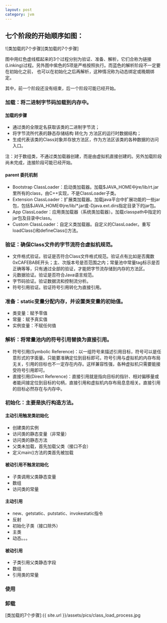 ```yaml
---
layout: post
category: jvm
---
```



## 七个阶段的开始顺序如图：

![类加载的7个步骤][类加载的7个步骤]

图中用红色虚线框起来的3个过程分别为验证、准备、解析，它们合称为链接(Linking)过程。另外图中紫色的5项是严格按照执行。而蓝色的解析阶段不一定要在初始化之前， 也可以在初始化之后再解析，这种情况称为动态绑定或晚期绑定。

其中，前一个阶段还没有结束，后一个阶段可能已经开始。

### 加载：将二进制字节码加载到内存中。

#### 加载的步骤

- 通过类的全限定名获取该类的二进制字节流；
- 将字节流所代表的静态存储结构 转化为 方法区的运行时数据结构；
- 生成代表该类的Class对象并存放方法区，作为方法区该类的各种数据的访问入口。

注：对于数组类，不通过类加载器创建，而是由虚拟机直接创建的。另外加载阶段尚未完成，连接阶段可能已经开始。

#### parent 委托机制

- Bootstrap ClassLoader：启动类加载器。加载$JAVA_HOME中jre/lib/rt.jar里所有的class，由C++实现，不是ClassLoader子类。
- Extension ClassLoader：扩展类加载器。加载java平台中扩展功能的一些jar包，包括$JAVA_HOME中jre/lib/*.jar或-Djava.ext.dirs指定目录下的jar包。
- App ClassLoader：应用类加载器（系统类加载器）。加载classpath中指定的jar包及目录中class。
- Custom ClassLoader：自定义类加载器。自定义的ClassLoader。重写loadClass()和defineClass()方法。

### 验证：确保Class文件的字节流符合虚拟机规范。

- 文件格式验证。验证是否符合Class文件格式规范。验证点有比如是否魔数0xCAFEBABE开头；主、次版本号是否范围之内；常量池中常量tag标示是否正确等等，只有通过全部的验证，才能把字节流存储到内存的方法区。
- 元数据验证。验证是否符合Java语言规范。
- 字节码验证。验证数据流和控制流分析。
- 符号引用验证。验证符号引用转化为直接引用。

### 准备：static变量分配内存，并设置类变量的初始值。

- 类变量：赋予零值
- 常量：赋予真实值
- 实例变量：不赋任何值

### 解析：将常量池内的符号引用替换为直接引用。

- 符号引用(Symbolic Reference)：以一组符号来描述引用目标，符号可以是任意形式的字面量。只能要准确定位到目标即可。符号引用与虚拟机的内存布局无关，引用的目标也不一定存在内存。这样兼容性强，各种虚拟机只需要能接受符号引用即可。
- 直接引用(Direct Reference)：直接引用就是指向目标的指针、相对偏移量或者能间接定位到目标的句柄，直接引用和虚拟机内存布局息息相关。直接引用的目标必然存在与内存中。

### 初始化：主要是执行构造方法。

#### 主动引用触发类初始化

- 创建类的实例
- 访问类的静态变量（非常量）
- 访问类的静态方法
- 父类未加载，首先加载父类（接口不会）
- 定义main()方法的类首先被加载

#### 被动引用不触发初始化

- 子类调用父类静态变量
- 数组
- 访问类的常量

#### 主动引用

- new、getstatic、putstatic、invokestatic指令
- 反射
- 初始化子类（接口除外）
- 主类
- 动态。。。

#### 被动引用

- 子类引用父类静态字段
- 数组
- 引用类的常量

### 使用

### 卸载






[类加载的7个步骤]:{{ site.url }}/assets/pics/class_load_process.jpg